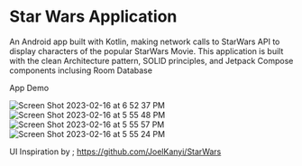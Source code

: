 # Star Wars Application
 An Android app built with Kotlin, making network calls to StarWars API to display characters of the popular StarWars Movie. This application is built with the clean Architecture pattern, SOLID principles, and Jetpack Compose components inclusing Room Database
 
 App Demo

![Screen Shot 2023-02-16 at 6 52 37 PM](https://user-images.githubusercontent.com/50009207/219461442-35fa046e-e3dd-4438-b324-f7361f44cce8.png)
![Screen Shot 2023-02-16 at 5 55 48 PM](https://user-images.githubusercontent.com/50009207/219462180-dc974923-dc87-4c7f-a5b6-db5cfa4b13ae.png)
![Screen Shot 2023-02-16 at 5 55 57 PM](https://user-images.githubusercontent.com/50009207/219461830-594b22f7-9df3-49a2-a184-007094e42865.png)
![Screen Shot 2023-02-16 at 5 55 24 PM](https://user-images.githubusercontent.com/50009207/219462639-b293fa29-6a79-4e8a-a495-44f8537d18ea.png)



UI Inspiration by ;
https://github.com/JoelKanyi/StarWars
